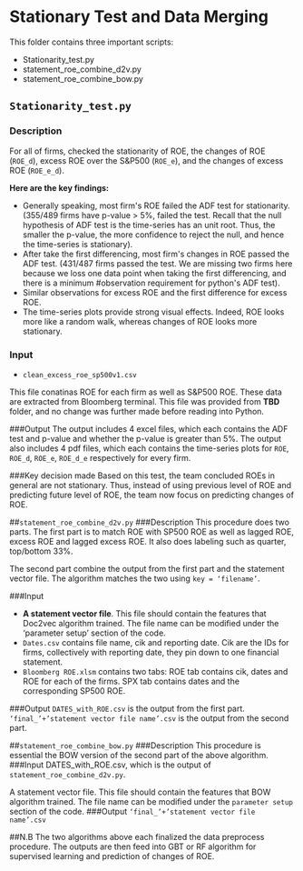 # Stationary Test and Data Merging
This folder contains three important scripts:

* Stationarity_test.py
* statement_roe_combine_d2v.py
* statement_roe_combine_bow.py

## `Stationarity_test.py` 
### Description
For all of firms, checked the stationarity of ROE, the changes of ROE (`ROE_d`), excess ROE over the S&P500 (`ROE_e`), and the changes of excess ROE (`ROE_e_d`).

**Here are the key findings:**
* Generally speaking, most firm's ROE failed the ADF test for stationarity. (355/489 firms have p-value > 5%, failed the test. Recall that the null hypothesis of ADF test is the time-series has an unit root. Thus, the smaller the p-value, the more confidence to reject the null, and hence the time-series is stationary).
* After take the first differencing, most firm's changes in ROE passed the ADF test. (431/487 firms passed the test. We are missing two firms here because we loss one data point when taking the first differencing, and there is a minimum #observation requirement for python's ADF test).* Similar observations for excess ROE and the first difference for excess ROE.* The time-series plots provide strong visual effects. Indeed, ROE looks more like a random walk, whereas changes of ROE looks more stationary.

### Input

* `clean_excess_roe_sp500v1.csv`

This file conatinas ROE for each firm as well as S&P500 ROE. These data are extracted from Bloomberg terminal. This file was provided from **TBD** folder, and no change was further made before reading into Python.

###OutputThe output includes 4 excel files, which each contains the ADF test and p-value and whether the p-value is greater than 5%. The output also includes 4 pdf files, which each contains the time-series plots for `ROE`, `ROE_d`, `ROE_e`, `ROE_d_e` respectively for every firm.

###Key decision madeBased on this test, the team concluded ROEs in general are not stationary. Thus, instead of using previous level of ROE and predicting future level of ROE, the team now focus on predicting changes of ROE.

##`statement_roe_combine_d2v.py`###DescriptionThis procedure does two parts. The first part is to match ROE with SP500 ROE as well as lagged ROE, excess ROE and lagged excess ROE. It also does labeling such as quarter, top/bottom 33%.
The second part combine the output from the first part and the statement vector file. The algorithm matches the two using `key = ‘filename’`.###Input* **A statement vector file**. This file should contain the features that Doc2vec algorithm trained. The file name can be modified under the ‘parameter setup’ section of the code.* `Dates.csv` contains file name, cik and reporting date. Cik are the IDs for firms, collectively with reporting date, they pin down to one financial statement.* `Bloomberg ROE.xlsm` contains two tabs: ROE tab contains cik, dates and ROE for each of the firms. SPX tab contains dates and the corresponding SP500 ROE.###Output`DATES_with_ROE.csv` is the output from the first part.`‘final_’+’statement vector file name’.csv` is the output from the second part.##`statement_roe_combine_bow.py`###DescriptionThis procedure is essential the BOW version of the second part of the above algorithm. ###InputDATES_with_ROE.csv, which is the output of `statement_roe_combine_d2v.py`.
A statement vector file. This file should contain the features that BOW algorithm trained. The file name can be modified under the `parameter setup` section of the code.###Output `‘final_’+’statement vector file name’.csv`##N.B
The two algorithms above each finalized the data preprocess procedure. The outputs are then feed into GBT or RF algorithm for supervised learning and prediction of changes of ROE.

